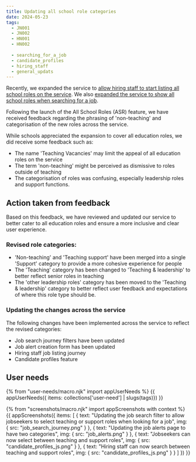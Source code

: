 ```yaml
---
title: Updating all school role categories
date: 2024-05-23
tags:
  - JN001
  - JN002
  - HN001
  - HN002
  
  - searching_for_a_job
  - candidate_profiles
  - hiring_staff
  - general_updats
---
```


Recently, we expanded the service to [allow hiring staff to start listing all school roles on the service](/allowing-hiring-staff-to-list-support-roles-on-the-service/). We also [expanded the service to show all school roles when searching for a job](/expanding-the-service-to-show-all-school-roles//).

Following the launch of the All School Roles (ASR) feature, we have received feedback regarding the phrasing of 'non-teaching' and categorisation of the new roles across the service. 

While schools appreciated the expansion to cover all education roles, we did receive some feedback such as:

- The name 'Teaching Vacancies' may limit the appeal of all education roles on the service
- The term 'non-teaching' might be perceived as dismissive to roles outside of teaching
- The categorisation of roles was confusing, especially leadership roles and support functions.

## Action taken from feedback

Based on this feedback, we have reviewed and updated our service to better cater to all education roles and ensure a more inclusive and clear user experience.

### Revised role categories:

- 'Non-teaching' and 'Teaching support' have been merged into a single 'Support' category to provide a more cohesive experience for people
- The 'Teaching' category has been changed to 'Teaching & leadership' to better reflect senior roles in teaching
- The 'other leadership roles' category has been moved to the 'Teaching & leadership' category to better reflect user feedback and expectations of where this role type should be.

### Updating the changes across the service

The following changes have been implemented across the service to reflect the revised categories:

- Job search journey filters have been updated 
- Job alert creation form has been updated 
- Hiring staff job listing journey
- Candidate profiles feature 

## User needs

{% from "user-needs/macro.njk" import appUserNeeds %}
{{ appUserNeeds({ items: collections['user-need'] | slugs(tags)}) }}

{% from "screenshots/macro.njk" import appScreenshots with context %}
{{ appScreenshots({
  items: [
  {
    text: "Updating the job search filter to allow jobseekers to select teaching or support roles when looking for a job",
    img: { src: "job_search_journey.png" }
  },
   {
    text: "Updating the job alerts page to have two categories",
    img: { src: "job_alerts.png" }
  },
  {
    text: "Jobseekers can now select between teaching and support roles",
    img: { src: "candidate_profiles_js.png" }
  },
  {
    text: "Hiring staff can now search between teaching and support roles",
    img: { src: "candidate_profiles_js.png" }
  }
  ]
}) }}
